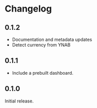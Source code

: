 # Changelog

## 0.1.2

- Documentation and metadata updates
- Detect currency from YNAB

## 0.1.1

- Include a prebuilt dashboard.

## 0.1.0

Initial release.
